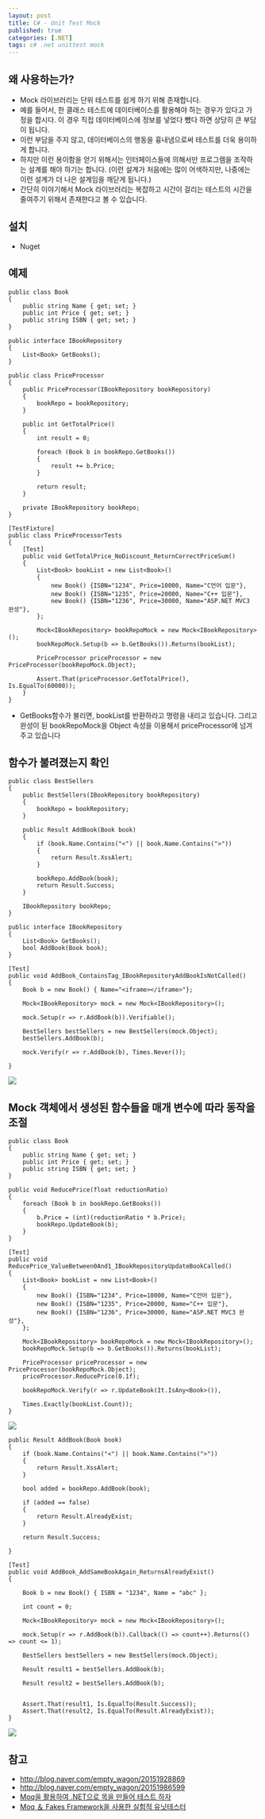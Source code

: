 ```yaml
---
layout: post
title: C# - Unit Test Mock
published: true
categories: [.NET]
tags: c# .net unittest mock
---
```

## 왜 사용하는가?
- Mock 라이브러리는 단위 테스트를 쉽게 하기 위해 존재합니다.
- 예를 들어서, 한 클래스 테스트에 데이터베이스를 활용해야 하는 경우가 있다고 가정을 합시다. 이 경우 직접 데이터베이스에 정보를 넣었다 뺐다 하면 상당히 큰 부담이 됩니다.
- 이런 부담을 주지 않고, 데이터베이스의 행동을 흉내냄으로써 테스트를 더욱 용이하게 합니다.
- 하지만 이런 용이함을 얻기 위해서는 인터페이스들에 의해서만 프로그램을 조작하는 설계를 해야 하기는 합니다. (이런 설계가 처음에는 많이 어색하지만, 나중에는 이런 설계가 더 나은 설계임을 깨닫게 됩니다.)
- 간단히 이야기해서 Mock 라이브러리는 복잡하고 시간이 걸리는 테스트의 시간을 줄여주기 위해서 존재한다고 볼 수 있습니다.
  
  
## 설치
- Nuget
  
  
## 예제
  
```
public class Book
{
	public string Name { get; set; }
	public int Price { get; set; }
	public string ISBN { get; set; }
}

public interface IBookRepository
{
	List<Book> GetBooks();
}

public class PriceProcessor
{
	public PriceProcessor(IBookRepository bookRepository)
	{
		bookRepo = bookRepository;
	}

	public int GetTotalPrice()
	{
		int result = 0;

		foreach (Book b in bookRepo.GetBooks())
		{
			result += b.Price;
		}

		return result;
	}

	private IBookRepository bookRepo;
}

[TestFixture]
public class PriceProcessorTests
{
	[Test]
	public void GetTotalPrice_NoDiscount_ReturnCorrectPriceSum()
	{
		List<Book> bookList = new List<Book>()
		{
			new Book() {ISBN="1234", Price=10000, Name="C언어 입문"},
			new Book() {ISBN="1235", Price=20000, Name="C++ 입문"},
			new Book() {ISBN="1236", Price=30000, Name="ASP.NET MVC3 완성"},
		};

		Mock<IBookRepository> bookRepoMock = new Mock<IBookRepository>();
		bookRepoMock.Setup(b => b.GetBooks()).Returns(bookList);

		PriceProcessor priceProcessor = new PriceProcessor(bookRepoMock.Object);

		Assert.That(priceProcessor.GetTotalPrice(), Is.EqualTo(60000));
	}
}
```
  
- GetBooks함수가 불리면, bookList를 반환하라고 명령을 내리고 있습니다. 그리고 완성이 된 bookRepoMock을 Object 속성을 이용해서 priceProcessor에 넘겨 주고 있습니다
  
  
  
## 함수가 불려졌는지 확인
  
```
public class BestSellers
{
	public BestSellers(IBookRepository bookRepository)
	{
		bookRepo = bookRepository;
	}

	public Result AddBook(Book book)
	{
		if (book.Name.Contains("<") || book.Name.Contains(">"))
		{
			return Result.XssAlert;
		}

		bookRepo.AddBook(book);
		return Result.Success;
	}

	IBookRepository bookRepo;
}

public interface IBookRepository
{
	List<Book> GetBooks();
	bool AddBook(Book book);
}

[Test]
public void AddBook_ContainsTag_IBookRepositoryAddBookIsNotCalled()
{
	Book b = new Book() { Name="<iframe></iframe>"};

	Mock<IBookRepository> mock = new Mock<IBookRepository>();

	mock.Setup(r => r.AddBook(b)).Verifiable();

	BestSellers bestSellers = new BestSellers(mock.Object);
	bestSellers.AddBook(b);

	mock.Verify(r => r.AddBook(b), Times.Never());

}
```
  
<img src="http://cfile1.uf.tistory.com/image/2711653D5280A22F32C975">  
  
  
  
## Mock 객체에서 생성된 함수들을 매개 변수에 따라 동작을 조절
  
```
public class Book
{
	public string Name { get; set; }
	public int Price { get; set; }
	public string ISBN { get; set; }
}

public void ReducePrice(float reductionRatio)
{
	foreach (Book b in bookRepo.GetBooks())
	{
		b.Price = (int)(reductionRatio * b.Price);
		bookRepo.UpdateBook(b);
	}
}

[Test]
public void ReducePrice_ValueBetween0And1_IBookRepositoryUpdateBookCalled()
{
	List<Book> bookList = new List<Book>()
	{
		new Book() {ISBN="1234", Price=10000, Name="C언어 입문"},
		new Book() {ISBN="1235", Price=20000, Name="C++ 입문"},
		new Book() {ISBN="1236", Price=30000, Name="ASP.NET MVC3 완성"},
	};

	Mock<IBookRepository> bookRepoMock = new Mock<IBookRepository>();
	bookRepoMock.Setup(b => b.GetBooks()).Returns(bookList);

	PriceProcessor priceProcessor = new PriceProcessor(bookRepoMock.Object);
	priceProcessor.ReducePrice(0.1f);

	bookRepoMock.Verify(r => r.UpdateBook(It.IsAny<Book>()),

	Times.Exactly(bookList.Count));
}
```
  
<img src="http://cfile9.uf.tistory.com/image/272FA5455280A22F07C545">  
  
```
public Result AddBook(Book book)
{
	if (book.Name.Contains("<") || book.Name.Contains(">"))
	{
		return Result.XssAlert;
	}

	bool added = bookRepo.AddBook(book);

	if (added == false)
	{
		return Result.AlreadyExist;
	}

	return Result.Success;

}

[Test]
public void AddBook_AddSameBookAgain_ReturnsAlreadyExist()
{

	Book b = new Book() { ISBN = "1234", Name = "abc" };

	int count = 0;

	Mock<IBookRepository> mock = new Mock<IBookRepository>();

	mock.Setup(r => r.AddBook(b)).Callback(() => count++).Returns(() => count <= 1);

	BestSellers bestSellers = new BestSellers(mock.Object);

	Result result1 = bestSellers.AddBook(b);

	Result result2 = bestSellers.AddBook(b);


	Assert.That(result1, Is.EqualTo(Result.Success));
	Assert.That(result2, Is.EqualTo(Result.AlreadyExist));
}
```
  
<img src="http://cfile27.uf.tistory.com/image/2553073F5280A23024C7DD">  
  
  
  
## 참고
- http://blog.naver.com/empty_wagon/20151928869
- http://blog.naver.com/empty_wagon/20151986599
- [Moq을 활용하여 .NET으로 목을 만들어 테스트 하자](http://news.mynavi.jp/articles/2009/06/15/moq/index.html)
- [Moq ＆ Fakes Framework을 사용한 실험적 유닛테스터](http://www.buildinsider.net/hub/bioff/o3)